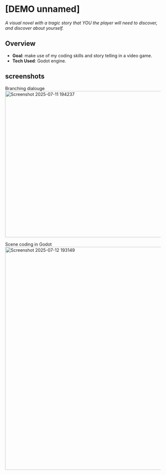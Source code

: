# [DEMO unnamed]
*A visual novel with a tragic story that YOU the player will need to discover, and discover about yourself.*   

## Overview
- **Goal**: make use of my coding skills and story telling in a video game.
- **Tech Used**: Godot engine.

## screenshots
<p> Branching dialouge
  <br>
<img width="525" height="473" alt="Screenshot 2025-07-11 194237" src="https://github.com/user-attachments/assets/0bdd5fd8-e7e5-4d0a-a66a-af97746e0d25" />
</p>
<p> Scene coding in Godot
  <br>
<img width="1365" height="721" alt="Screenshot 2025-07-12 193149" src="https://github.com/user-attachments/assets/988995b2-3ec2-4baf-a738-48cc66e88a34" />
</p>
